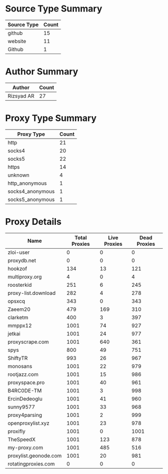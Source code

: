 # Source Type Summary

| Source Type | Count |
|-------------|-------|
| github | 15 |
| website | 11 |
| Github | 1 |


# Author Summary

| Author | Count |
|--------|-------|
| Rizsyad AR | 27 |


# Proxy Type Summary

| Proxy Type | Count |
|------------|-------|
| http | 21 |
| socks4 | 20 |
| socks5 | 22 |
| https | 14 |
| unknown | 4 |
| http_anonymous | 1 |
| socks4_anonymous | 1 |
| socks5_anonymous | 1 |


# Proxy Details

| Name | Total Proxies | Live Proxies | Dead Proxies |
|------|---------------|--------------|---------------|
| zloi-user | 0 | 0 | 0 |
| proxydb.net | 0 | 0 | 0 |
| hookzof | 134 | 13 | 121 |
| multiproxy.org | 4 | 0 | 4 |
| roosterkid | 251 | 6 | 245 |
| proxy-list.download | 282 | 4 | 278 |
| opsxcq | 343 | 0 | 343 |
| Zaeem20 | 479 | 169 | 310 |
| clarketm | 400 | 3 | 397 |
| mmppx12 | 1001 | 74 | 927 |
| jetkai | 1001 | 24 | 977 |
| proxyscrape.com | 1001 | 640 | 361 |
| spys | 800 | 49 | 751 |
| ShiftyTR | 993 | 26 | 967 |
| monosans | 1001 | 22 | 979 |
| rootjazz.com | 1001 | 15 | 986 |
| proxyspace.pro | 1001 | 40 | 961 |
| B4RC0DE-TM | 1001 | 3 | 998 |
| ErcinDedeoglu | 1001 | 41 | 960 |
| sunny9577 | 1001 | 33 | 968 |
| proxy4parsing | 1001 | 2 | 999 |
| openproxylist.xyz | 1001 | 23 | 978 |
| proxifly | 1001 | 0 | 1001 |
| TheSpeedX | 1001 | 123 | 878 |
| my-proxy.com | 1001 | 485 | 516 |
| proxylist.geonode.com | 1001 | 20 | 981 |
| rotatingproxies.com | 0 | 0 | 0 |
